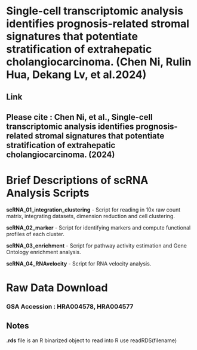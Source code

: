 # Single-cell transcriptomic analysis identifies prognosis-related stromal signatures that potentiate stratification of extrahepatic cholangiocarcinoma. (Chen Ni, Rulin Hua, Dekang Lv, et al.2024)

## **Link**

## Please cite : Chen Ni, et al., Single-cell transcriptomic analysis identifies prognosis-related stromal signatures that potentiate stratification of extrahepatic cholangiocarcinoma. (2024) <br/>

# Brief Descriptions of scRNA Analysis Scripts

**scRNA_01_integration_clustering** - Script for reading in 10x raw count matrix, integrating datasets, dimension reduction and cell clustering.

**scRNA_02_marker** - Script for identifying markers and compute functional profiles of each cluster.

**scRNA_03_enrichment** - Script for pathway activity estimation and Gene Ontology enrichment analysis.

**scRNA_04_RNAvelocity** - Script for RNA velocity analysis.


# Raw Data Download

### GSA Accession : HRA004578, HRA004577


## Notes

**.rds** file is an R binarized object to read into R use readRDS(filename)
